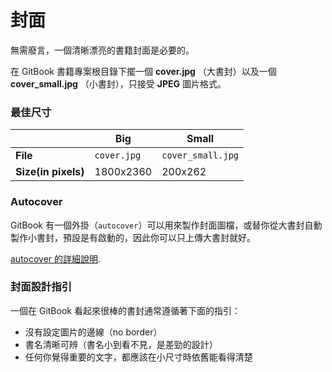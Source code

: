 # 封面

無需廢言，一個清晰漂亮的書籍封面是必要的。

在 GitBook 書籍專案根目錄下擺一個 **cover.jpg** （大書封）以及一個 **cover_small.jpg** （小書封），只接受 **JPEG** 圖片格式。

### 最佳尺寸

|  | Big | Small |
| -- | -- | -- |
| **File** | `cover.jpg` | `cover_small.jpg` |
| **Size(in pixels)** | 1800x2360 | 200x262 |


### Autocover

GitBook 有一個外掛（`autocover`）可以用來製作封面圖檔，或替你從大書封自動製作小書封，預設是有啟動的，因此你可以只上傳大書封就好。

[autocover 的詳細說明](https://github.com/GitbookIO/plugin-autocover).

### 封面設計指引

一個在 GitBook 看起來很棒的書封通常遵循著下面的指引：

* 沒有設定圖片的邊線（no border）
* 書名清晰可辨（書名小到看不見，是差勁的設計）
* 任何你覺得重要的文字，都應該在小尺寸時依舊能看得清楚

